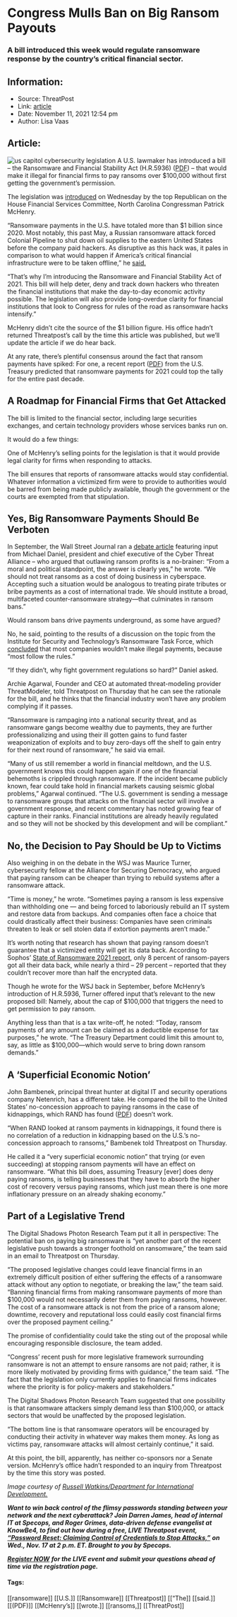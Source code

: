 # Congress Mulls Ban on Big Ransom Payouts
### A bill introduced this week would regulate ransomware response by the country’s critical financial sector. 

## Information:
+ Source: ThreatPost
+ Link: [article](https://kasperskycontenthub.com/threatpost-global/?p=176213)
+ Date: November 11, 2021  12:54 pm
+ Author: Lisa Vaas


## Article:
![us capitol cybersecurity legislation](https://media.threatpost.com/wp-content/uploads/sites/103/2019/03/12164941/US_Capitol_west_side-e1552423792841.jpg)
A U.S. lawmaker has introduced a bill – the Ransomware and Financial Stability Act (H.R.5936) ([PDF](https://republicans-financialservices.house.gov/uploadedfiles/mchenr_025_xml_signed.pdf)) – that would make it illegal for financial firms to pay ransoms over $100,000 without first getting the government’s permission.


The legislation was [introduced](https://mchenry.house.gov/news/documentsingle.aspx?DocumentID=403073) on Wednesday by the top Republican on the House Financial Services Committee, North Carolina Congressman Patrick McHenry.


“Ransomware payments in the U.S. have totaled more than $1 billion since 2020. Most notably, this past May, a Russian ransomware attack forced Colonial Pipeline to shut down oil supplies to the eastern United States before the company paid hackers. As disruptive as this hack was, it pales in comparison to what would happen if America’s critical financial infrastructure were to be taken offline,” he [said.](https://mchenry.house.gov/news/documentsingle.aspx?DocumentID=403073)


“That’s why I’m introducing the Ransomware and Financial Stability Act of 2021. This bill will help deter, deny and track down hackers who threaten the financial institutions that make the day-to-day economic activity possible. The legislation will also provide long-overdue clarity for financial institutions that look to Congress for rules of the road as ransomware hacks intensify.”


McHenry didn’t cite the source of the $1 billion figure. His office hadn’t returned Threatpost’s call by the time this article was published, but we’ll update the article if we do hear back.


At any rate, there’s plentiful consensus around the fact that ransom payments have spiked: For one, a recent report ([PDF](https://www.fincen.gov/sites/default/files/2021-10/Financial%20Trend%20Analysis_Ransomware%20508%20FINAL.pdf)) from the U.S. Treasury predicted that ransomware payments for 2021 could top the tally for the entire past decade.


A Roadmap for Financial Firms that Get Attacked
-----------------------------------------------


The bill is limited to the financial sector, including large securities exchanges, and certain technology providers whose services banks run on.


It would do a few things:


One of McHenry’s selling points for the legislation is that it would provide legal clarity for firms when responding to attacks.


The bill ensures that reports of ransomware attacks would stay confidential. Whatever information a victimized firm were to provide to authorities would be barred from being made publicly available, though the government or the courts are exempted from that stipulation.


Yes, Big Ransomware Payments Should Be Verboten
-----------------------------------------------


In September, the Wall Street Journal ran a [debate article](https://www.wsj.com/articles/ransomware-payment-illegal-ban-11631047209) featuring input from Michael Daniel, president and chief executive of the Cyber Threat Alliance – who argued that outlawing ransom profits is a no-brainer: “From a moral and political standpoint, the answer is clearly yes,” he wrote. “We should not treat ransoms as a cost of doing business in cyberspace. Accepting such a situation would be analogous to treating pirate tributes or bribe payments as a cost of international trade. We should institute a broad, multifaceted counter-ransomware strategy—that culminates in ransom bans.”


Would ransom bans drive payments underground, as some have argued?


No, he said, pointing to the results of a discussion on the topic from the Institute for Security and Technology’s Ransomware Task Force, which [concluded](https://securityandtechnology.org/ransomwaretaskforce/report/) that most companies wouldn’t make illegal payments, because “most follow the rules.”


“If they didn’t, why fight government regulations so hard?” Daniel asked.


Archie Agarwal, Founder and CEO at automated threat-modeling provider ThreatModeler, told Threatpost on Thursday that he can see the rationale for the bill, and he thinks that the financial industry won’t have any problem complying if it passes.


“Ransomware is rampaging into a national security threat, and as ransomware gangs become wealthy due to payments, they are further professionalizing and using their ill gotten gains to fund faster weaponization of exploits and to buy zero-days off the shelf to gain entry for their next round of ransomware,” he said via email.


“Many of us still remember a world in financial meltdown, and the U.S. government knows this could happen again if one of the financial behemoths is crippled through ransomware. If the incident became publicly known, fear could take hold in financial markets causing seismic global problems,” Agarwal continued. “The U.S. government is sending a message to ransomware groups that attacks on the financial sector will involve a government response, and recent commentary has noted growing fear of capture in their ranks. Financial institutions are already heavily regulated and so they will not be shocked by this development and will be compliant.”


No, the Decision to Pay Should be Up to Victims
-----------------------------------------------


Also weighing in on the debate in the WSJ was Maurice Turner, cybersecurity fellow at the Alliance for Securing Democracy, who argued that paying ransom can be cheaper than trying to rebuild systems after a ransomware attack.


“Time is money,” he wrote. “Sometimes paying a ransom is less expensive than withholding one — and being forced to laboriously rebuild an IT system and restore data from backups. And companies often face a choice that could drastically affect their business: Companies have seen criminals threaten to leak or sell stolen data if extortion payments aren’t made.”


It’s worth noting that research has shown that paying ransom doesn’t guarantee that a victimized entity will get its data back. According to Sophos’ [State of Ransomware 2021 report](https://www.sophos.com/en-us/content/state-of-ransomware.aspx "https://www.sophos.com/en-us/content/state-of-ransomware.aspx"), only 8 percent of ransom-payers got all their data back, while nearly a third – 29 percent – reported that they couldn’t recover more than half the encrypted data.


Though he wrote for the WSJ back in September, before McHenry’s introduction of H.R.5936, Turner offered input that’s relevant to the new proposed bill: Namely, about the cap of $100,000 that triggers the need to get permission to pay ransom.


Anything less than that is a tax write-off, he noted: “Today, ransom payments of any amount can be claimed as a deductible expense for tax purposes,” he wrote. “The Treasury Department could limit this amount to, say, as little as $100,000—which would serve to bring down ransom demands.”


A ‘Superficial Economic Notion’
-------------------------------


John Bambenek, principal threat hunter at digital IT and security operations company Netenrich, has a different take. He compared the bill to the United States’ no-concession approach to paying ransoms in the case of kidnappings, which RAND has found ([PDF](https://.rand.org/content/dam/rand/pubs/perspectives/PE200/PE277/RAND_PE277.pdf)) doesn’t work.


“When RAND looked at ransom payments in kidnappings, it found there is no correlation of a reduction in kidnapping based on the U.S.’s no-concession approach to ransoms,” Bambenek told Threatpost on Thursday.


He called it a “very superficial economic notion” that trying (or even succeeding) at stopping ransom payments will have an effect on ransomware. “What this bill does, assuming Treasury [ever] does deny paying ransoms, is telling businesses that they have to absorb the higher cost of recovery versus paying ransoms, which just mean there is one more inflationary pressure on an already shaking economy.”


Part of a Legislative Trend
---------------------------


The Digital Shadows Photon Research Team put it all in perspective: The potential ban on paying big ransomware is “yet another part of the recent legislative push towards a stronger foothold on ransomware,” the team said in an email to Threatpost on Thursday.


“The proposed legislative changes could leave financial firms in an extremely difficult position of either suffering the effects of a ransomware attack without any option to negotiate, or breaking the law,” the team said. “Banning financial firms from making ransomware payments of more than $100,000 would not necessarily deter them from paying ransoms, however. The cost of a ransomware attack is not from the price of a ransom alone; downtime, recovery and reputational loss could easily cost financial firms over the proposed payment ceiling.”


The promise of confidentiality could take the sting out of the proposal while encouraging responsible disclosure, the team added.


“Congress’ recent push for more legislative framework surrounding ransomware is not an attempt to ensure ransoms are not paid; rather, it is more likely motivated by providing firms with guidance,” the team said. “The fact that the legislation only currently applies to financial firms indicates where the priority is for policy-makers and stakeholders.”


The Digital Shadows Photon Research Team suggested that one possibility is that ransomware attackers simply demand less than $100,000, or attack sectors that would be unaffected by the proposed legislation.


“The bottom line is that ransomware operators will be encouraged by conducting their activity in whatever way makes them money. As long as victims pay, ransomware attacks will almost certainly continue,” it said.


At this point, the bill, apparently, has neither co-sponsors nor a Senate version. McHenry’s office hadn’t responded to an inquiry from Threatpost by the time this story was posted.


*Image courtesy of [Russell Watkins/Department for International Development.](https://commons.wikimedia.org/wiki/File:Syrian_refugee_children_in_a_Lebanese_school_classroom_(15101234827).jpg)*


***Want to win back control of the flimsy passwords standing between your network and the next cyberattack? Join Darren James, head of internal IT at Specops, and Roger Grimes, data-driven defense evangelist at KnowBe4, to find out how during a free, LIVE Threatpost event,*** [***“Password Reset: Claiming Control of Credentials to Stop Attacks,”***](https://bit.ly/3bBMX30) ***on Wed., Nov. 17 at 2 p.m. ET. Brought to you by Specops.***


[***Register NOW***](https://bit.ly/3bBMX30) ***for the LIVE event and*** ***submit your questions ahead of time via the registration page.***




#### Tags:
[[ransomware]] [[U.S.]] [[Ransomware]] [[Threatpost]] [[“The]] [[said.]] [[(PDF)]] [[McHenry’s]] [[wrote.]] [[ransoms,]] [[ThreatPost]]

